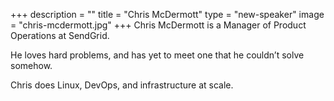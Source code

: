 +++
description = ""
title = "Chris McDermott"
type = "new-speaker"
image = "chris-mcdermott.jpg"
+++
Chris McDermott is a Manager of Product Operations at SendGrid.

He loves hard problems, and has yet to meet one that he couldn’t solve somehow.

Chris does Linux, DevOps, and infrastructure at scale.